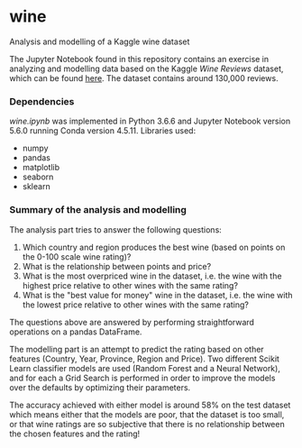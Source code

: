 # wine
Analysis and modelling of a Kaggle wine dataset

The Jupyter Notebook found in this repository contains an exercise in analyzing and modelling data based on the Kaggle _Wine Reviews_ dataset, which can be found [here](https://www.kaggle.com/zynicide/wine-reviews). The dataset contains around 130,000 reviews.


### Dependencies
 
_wine.ipynb_ was implemented in Python 3.6.6 and Jupyter Notebook version 5.6.0 running Conda version 4.5.11.
Libraries used:

* numpy
* pandas
* matplotlib
* seaborn
* sklearn


### Summary of the analysis and modelling

The analysis part tries to answer the following questions:

1. Which country and region produces the best wine (based on points on the 0-100 scale wine rating)?
2. What is the relationship between points and price?
3. What is the most overpriced wine in the dataset, i.e. the wine with the highest price relative to other wines with the same rating?
3. What is the "best value for money" wine in the dataset, i.e. the wine with the lowest price relative to other wines with the same rating?

The questions above are answered by performing straightforward operations on a pandas DataFrame.

The modelling part is an attempt to predict the rating based on other features (Country, Year, Province, Region and Price). Two different Scikit Learn classifier models are used (Random Forest and a Neural Network), and for each a Grid Search is performed in order to improve the models over the defaults by optimizing their parameters. 

The accuracy achieved with either model is around 58% on the test dataset which means either that the models are poor, that the dataset is too small, or that wine ratings are so subjective that there is no relationship between the chosen features and the rating!
